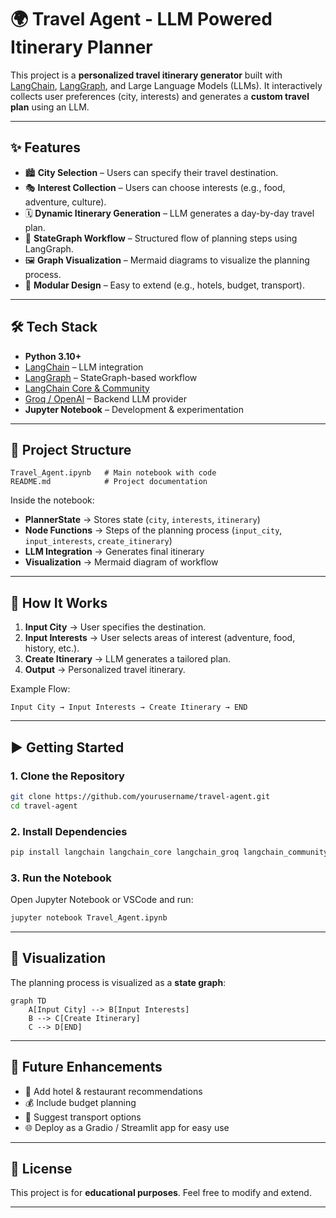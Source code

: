 

# 🌍 Travel Agent - LLM Powered Itinerary Planner

This project is a **personalized travel itinerary generator** built with [LangChain](https://www.langchain.com/), [LangGraph](https://github.com/langchain-ai/langgraph), and Large Language Models (LLMs).
It interactively collects user preferences (city, interests) and generates a **custom travel plan** using an LLM.

---

## ✨ Features

* 🏙️ **City Selection** – Users can specify their travel destination.
* 🎭 **Interest Collection** – Users can choose interests (e.g., food, adventure, culture).
* 🗓️ **Dynamic Itinerary Generation** – LLM generates a day-by-day travel plan.
* 🔄 **StateGraph Workflow** – Structured flow of planning steps using LangGraph.
* 🖼️ **Graph Visualization** – Mermaid diagrams to visualize the planning process.
* 🔧 **Modular Design** – Easy to extend (e.g., hotels, budget, transport).

---

## 🛠️ Tech Stack

* **Python 3.10+**
* [LangChain](https://www.langchain.com/) – LLM integration
* [LangGraph](https://github.com/langchain-ai/langgraph) – StateGraph-based workflow
* [LangChain Core & Community](https://python.langchain.com/docs)
* [Groq / OpenAI](https://groq.com/) – Backend LLM provider
* **Jupyter Notebook** – Development & experimentation

---

## 📂 Project Structure

```
Travel_Agent.ipynb   # Main notebook with code
README.md            # Project documentation
```

Inside the notebook:

* **PlannerState** → Stores state (`city`, `interests`, `itinerary`)
* **Node Functions** → Steps of the planning process (`input_city`, `input_interests`, `create_itinerary`)
* **LLM Integration** → Generates final itinerary
* **Visualization** → Mermaid diagram of workflow

---

## 🚀 How It Works

1. **Input City** → User specifies the destination.
2. **Input Interests** → User selects areas of interest (adventure, food, history, etc.).
3. **Create Itinerary** → LLM generates a tailored plan.
4. **Output** → Personalized travel itinerary.

Example Flow:

```
Input City → Input Interests → Create Itinerary → END
```

---

## ▶️ Getting Started

### 1. Clone the Repository

```bash
git clone https://github.com/yourusername/travel-agent.git
cd travel-agent
```

### 2. Install Dependencies

```bash
pip install langchain langchain_core langchain_groq langchain_community langgraph
```

### 3. Run the Notebook

Open Jupyter Notebook or VSCode and run:

```bash
jupyter notebook Travel_Agent.ipynb
```

---

## 📸 Visualization

The planning process is visualized as a **state graph**:

```mermaid
graph TD
    A[Input City] --> B[Input Interests]
    B --> C[Create Itinerary]
    C --> D[END]
```

---

## 🔮 Future Enhancements

* 🏨 Add hotel & restaurant recommendations
* 💰 Include budget planning
* 🚌 Suggest transport options
* 🌐 Deploy as a Gradio / Streamlit app for easy use

---

## 📜 License

This project is for **educational purposes**. Feel free to modify and extend.

---


